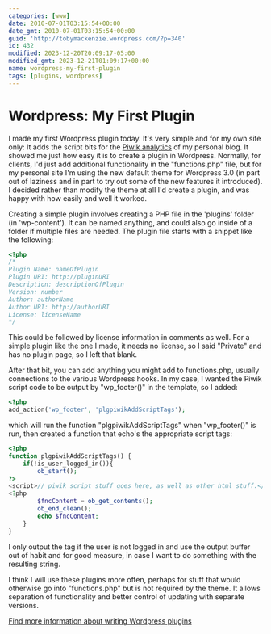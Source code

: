 ```yaml
---
categories: [www]
date: 2010-07-01T03:15:54+00:00
date_gmt: 2010-07-01T03:15:54+00:00
guid: 'http://tobymackenzie.wordpress.com/?p=340'
id: 432
modified: 2023-12-20T20:09:17-05:00
modified_gmt: 2023-12-21T01:09:17+00:00
name: wordpress-my-first-plugin
tags: [plugins, wordpress]
---
```


Wordpress: My First Plugin
==========================

I made my first Wordpress plugin today.  It's very simple and for my own site only:  It adds the script bits for the [Piwik analytics](http://piwik.org) of my personal blog.  It showed me just how easy it is to create a plugin in Wordpress.  Normally, for clients, I'd just add additional functionality in the "functions.php" file, but for my personal site I'm using the new default theme for Wordpress 3.0 (in part out of laziness and in part to try out some of the new features it introduced).  I decided rather than modify the theme at all I'd create a plugin, and was happy with how easily and well it worked.

Creating a simple plugin involves creating a PHP file in the 'plugins' folder (in 'wp-content').  It can be named anything, and could also go inside of a folder if multiple files are needed.  The plugin file starts with a snippet like the following:

<!--more-->
``` php
<?php
/*
Plugin Name: nameOfPlugin
Plugin URI: http://pluginURI
Description: descriptionOfPlugin
Version: number
Author: authorName
Author URI: http://authorURI
License: licenseName
*/
```

This could be followed by license information in comments as well.  For a simple plugin like the one I made, it needs no license, so I said "Private" and has no plugin page, so I left that blank.

After that bit, you can add anything you might add to functions.php, usually connections to the various Wordpress hooks.  In my case, I wanted the Piwik script code to be output by "wp_footer()" in the template, so I added:

``` php
<?php
add_action('wp_footer', 'plgpiwikAddScriptTags');
```

which will run the function "plgpiwikAddScriptTags" when "wp_footer()" is run, then created a function that echo's the appropriate script tags:

``` php
<?php 
function plgpiwikAddScriptTags() {
	if(!is_user_logged_in()){
		ob_start();
?>
<script>// piwik script stuff goes here, as well as other html stuff.</script>
<?php
		$fncContent = ob_get_contents();
		ob_end_clean();
		echo $fncContent;
	}
}
```

I only output the tag if the user is not logged in and use the output buffer out of habit and for good measure, in case I want to do something with the resulting string.

I think I will use these plugins more often, perhaps for stuff that would otherwise go into "functions.php" but is not required by the theme.  It allows separation of functionality and better control of updating with separate versions.

[Find more information about writing Wordpress plugins](http://codex.wordpress.org/Writing_a_Plugin)
